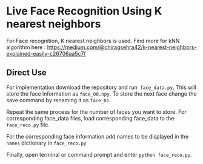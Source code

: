 # Live Face Recognition Using K nearest neighbors
For Face recognition, K nearest neighbors is used.
Find more for kNN algorithm here : https://medium.com/@chiragsehra42/k-nearest-neighbors-explained-easily-c26706aa5c7f






















## Direct Use
For implementation download the repository and run`` face_data.py``. This will store the face information as ``face_00.npy``. To store the next face change the save command by renaming it as ``face_01``.

Repeat the same process for the number of faces you want to store. 
For corresponding face_data files, load corresponding face_data to the ``face_reco.py`` file.

For the corresponding face information add names to be displayed in the ``names`` dictionary in ``face_reco.py``

Finally, open terminal or command prompt and enter ``python face_reco.py``.
